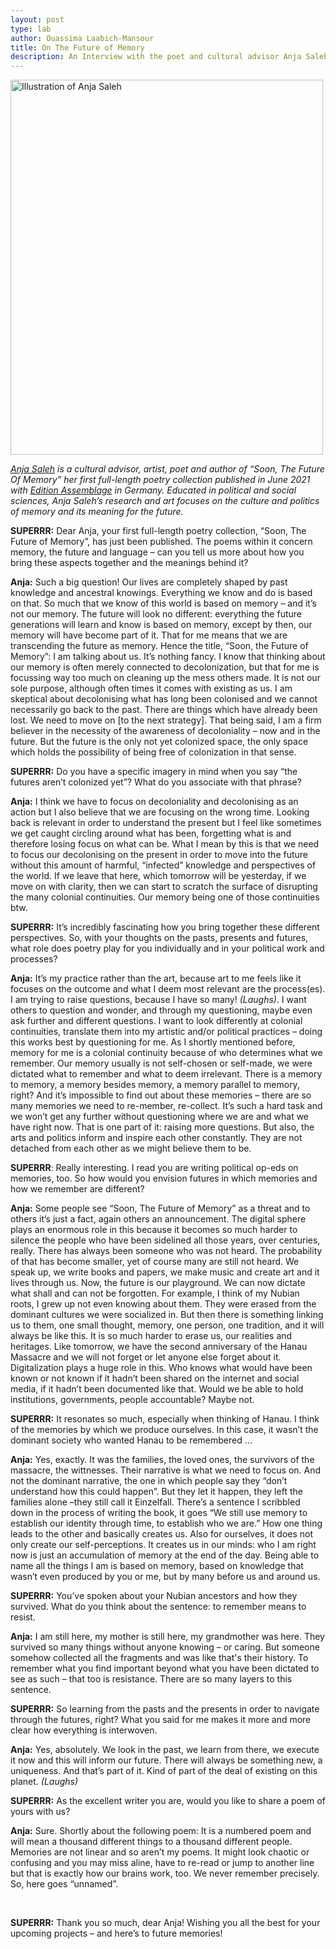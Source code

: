```yaml
---
layout: post
type: lab
author: Ouassima Laabich-Mansour
title: On The Future of Memory
description: An Interview with the poet and cultural advisor Anja Saleh
---
```

<img src="/assets/img/blog/anja-saleh.jpg" alt="Illustration of Anja Saleh" width="500" height="600">

<p><em><a href="https://www.anjasaleh.com/about">Anja Saleh</a> is a cultural advisor, artist, poet and author of “Soon, The Future Of Memory” her first full-length poetry collection published in June 2021 with <a href="https://www.edition-assemblage.de/witnessed/">Edition Assemblage</a> in Germany. Educated in political and social sciences, Anja Saleh’s research and art focuses on the culture and politics of memory and its meaning for the future.</em></p>


<p><b>SUPERRR:</b> Dear Anja, your first full-length poetry collection, “Soon, The Future of Memory”, has just been published. The poems within it concern memory, the future and language – can you tell us more about how you bring these aspects together and the meanings behind it?</p>

<p><b>Anja:</b> Such a big question! Our lives are completely shaped by past knowledge and ancestral knowings. Everything we know and do is based on that. So much that we know of this world is based on memory – and it’s not our memory. The future will look no different: everything the future generations will learn and know is based on memory, except by then, our memory will have become part of it. That for me means that we are transcending the future as memory. Hence the title, “Soon, the Future of Memory”: I am talking about us. It’s nothing fancy. I know that thinking about our memory is often merely  connected to decolonization, but that for me is focussing way too much on cleaning up the mess others made. It is not our sole purpose, although often times it comes with existing as us. I am skeptical about decolonising what has long been colonised and we cannot necessarily go back to the past. There are things which have already been lost. We need to move on [to the next strategy]. That being said, I am a firm believer in the necessity of the awareness of decoloniality – now and in the future. But the future is the only not yet colonized space, the only space which holds the possibility of being free of colonization in that sense. </p>

<p><b>SUPERRR:</b> Do you have a specific imagery in mind when you say “the futures aren’t colonized yet”? What do you associate with that phrase?</p>

<p><b>Anja:</b> I think we have to focus on decoloniality and decolonising as an action but I also believe that we are focusing on the wrong time. Looking back is relevant in order to understand the present but I feel like sometimes we get caught circling around what has been, forgetting what is and therefore losing focus on what can be. What I mean by this is that we need to focus our decolonising on the present in order to move into the future without this amount of harmful, “infected” knowledge and perspectives of the world. If we leave that here, which tomorrow will be yesterday, if we move on with clarity, then we can start to scratch the surface of disrupting the many colonial continuities. Our memory being one of those continuities btw. </p>

<p><b>SUPERRR:</b> It’s incredibly fascinating how you bring together these different perspectives. So, with your thoughts on the pasts, presents and futures, what role does poetry play for you individually and in your political work and processes?</p>

<p><b>Anja:</b> It’s my practice rather than the art, because art to me feels like it focuses on the outcome and what I deem most relevant are the process(es). I am trying to raise questions, because I have so many! <em>(Laughs)</em>. I want others to question and wonder, and through my questioning, maybe even ask further and different questions. I want to look differently at colonial continuities, translate them into my artistic and/or political practices – doing this works best by questioning for me. As I shortly mentioned before, memory for me is a colonial continuity because of who determines what we remember. Our memory usually is not self-chosen or self-made, we were dictated what to remember and what to deem irrelevant. There is a memory to memory, a memory besides memory, a memory parallel to memory, right? And it’s impossible to find out about these memories – there are so many memories we need to re-member, re-collect. It’s such a hard task and we won’t get any further without questioning where we are and what we have right now. That is one part of it: raising more questions. But also, the arts and politics inform and inspire each other constantly. They are not detached from each other as we might believe them to be.</p>

<p><b>SUPERRR</b>: Really interesting. I read you are writing political op-eds on memories, too. So how would you envision futures in which memories and how we remember are different?</p>

<p><b>Anja:</b> Some people see “Soon, The Future of Memory” as a threat and to others it’s just a fact, again others an announcement. The digital sphere plays an enormous role in this because it becomes so much harder to silence the people who have been sidelined all those years, over centuries, really. There has always been someone who was not heard. The probability of that has become smaller, yet of course many are still not heard.
We speak up, we write books and papers, we make music and create art and it lives through us. Now, the future is our playground. We can now dictate what shall and can not be forgotten. For example, I think of my Nubian roots, I grew up not even knowing about them. They were erased from the dominant cultures we were socialized in. But then there is something linking us to them, one small thought, memory, one person, one tradition, and it will always be like this. It is so much harder to erase us, our realities and heritages. Like tomorrow, we have the second anniversary of the Hanau Massacre and we will not forget or let anyone else forget about it. Digitalization plays a huge role in this. Who knows what would have been known or not known if it hadn’t been shared on the internet and social media, if it hadn’t been documented like that. Would we be able to hold institutions, governments, people accountable? Maybe not.</p>

<p><b>SUPERRR:</b> It resonates so much, especially when thinking of Hanau. I think of the memories by which we produce ourselves. In this case, it wasn’t the dominant society who wanted Hanau to be remembered …</p>

<p><b>Anja:</b> Yes, exactly. It was the families, the loved ones, the survivors of the massacre, the wittnesses. Their narrative is what we need to focus on. And not the dominant narrative, the one in which people say they “don’t understand how this could happen”. But they let it happen, they left the families alone –they still call it Einzelfall. There’s a sentence I scribbled down in the process of writing the book, it goes  “We still use memory to establish our identity through time, to establish who we are.” How one thing leads to the other and basically creates us. Also for ourselves, it does not only create our self-perceptions. It creates us in our minds: who I am right now is just an accumulation of memory at the end of the day. Being able to name all the things I am is based on memory, based on knowledge that wasn’t even produced by you or me, but by many before us and around us. </p>

<p><b>SUPERRR:</b> You’ve spoken about your Nubian ancestors and how they survived. What do you think about the sentence: to remember means to resist.</p>

<p><b>Anja:</b> I am still here, my mother is still here, my grandmother was here. They survived so many things without anyone knowing – or caring. But someone somehow collected all the fragments and was like that's their history. To remember what you find important beyond what you have been dictated to see as such – that too is resistance. There are so many layers to this sentence.</p>

<p><b>SUPERRR:</b> So learning from the pasts and the presents in order to navigate through the futures, right? What you said for me makes it more and more clear how everything is interwoven. </p>

<p><b>Anja:</b> Yes, absolutely. We look in the past, we learn from there, we execute it now and this will inform our future. There will always be something new, a uniqueness. And that’s part of it. Kind of part of the deal of existing on this planet. <em>(Laughs)</em></p>

<p><b>SUPERRR:</b> As the excellent writer you are, would you like to share a poem of yours with us?</p>

<p><b>Anja:</b> Sure. Shortly about the following poem:  It is a numbered poem and will mean a thousand different things to a thousand different people. Memories are not linear and so aren’t my poems. It might look chaotic or confusing and you may miss aline,  have to  re-read or jump to another line but that is exactly how our brains work, too. We never remember precisely. So, here goes “unnamed”. </p>

<img src="/assets/img/blog/poem1.jpg" alt="" style="max-width: 800px;">
<img src="/assets/img/blog/poem2.jpg" alt="" style="max-width: 800px;">

<p><b>SUPERRR:</b> Thank you so much, dear Anja! Wishing you all the best for your upcoming projects – and here’s to future memories!</p>
